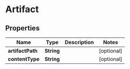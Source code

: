 

# Artifact


## Properties

| Name | Type | Description | Notes |
|------------ | ------------- | ------------- | -------------|
|**artifactPath** | **String** |  |  [optional] |
|**contentType** | **String** |  |  [optional] |



